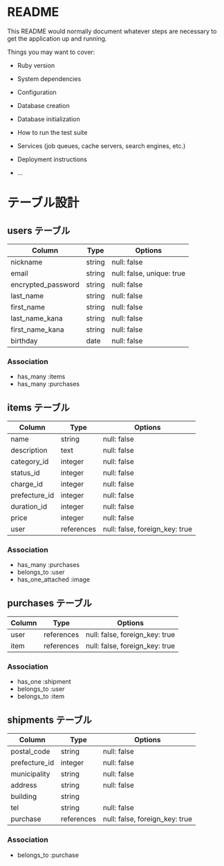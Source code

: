 # README

This README would normally document whatever steps are necessary to get the
application up and running.

Things you may want to cover:

* Ruby version

* System dependencies

* Configuration

* Database creation

* Database initialization

* How to run the test suite

* Services (job queues, cache servers, search engines, etc.)

* Deployment instructions

* ...

# テーブル設計

## users テーブル
| Column             | Type    | Options                   |
| ------------------ | ------  | ------------------------- |
| nickname           | string  | null: false               |
| email              | string  | null: false, unique: true |
| encrypted_password | string  | null: false               |
| last_name          | string  | null: false               |
| first_name         | string  | null: false               |
| last_name_kana     | string  | null: false               |
| first_name_kana    | string  | null: false               |
| birthday           | date    | null: false               |

### Association
- has_many :items
- has_many :purchases



## items テーブル
| Column             | Type       | Options                        |
| ------------------ | -----------| -------------------------------|
| name               | string     | null: false                    |
| description        | text       | null: false                    |
| category_id        | integer    | null: false                    |
| status_id          | integer    | null: false                    |
| charge_id          | integer    | null: false                    |
| prefecture_id      | integer    | null: false                    |
| duration_id        | integer    | null: false                    |
| price              | integer    | null: false                    |
| user               | references | null: false, foreign_key: true |

### Association
- has_many   :purchases
- belongs_to :user
- has_one_attached :image


## purchases テーブル
| Column             | Type       | Options                        |
| ------------------ | -----------| -------------------------------|
| user               | references | null: false, foreign_key: true |
| item               | references | null: false, foreign_key: true |


### Association
- has_one    :shipment
- belongs_to :user
- belongs_to :item



## shipments テーブル
| Column             | Type       | Options                        |
| ------------------ | -----------| -------------------------------|
| postal_code        | string     | null: false                    |
| prefecture_id      | integer    | null: false                    |
| municipality       | string     | null: false                    |
| address            | string     | null: false                    |
| building           | string     |                                |
| tel                | string     | null: false                    |
| purchase           | references | null: false, foreign_key: true |


### Association
- belongs_to :purchase